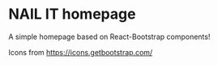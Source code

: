 # NAIL IT homepage

A simple homepage based on React-Bootstrap components!

Icons from https://icons.getbootstrap.com/
